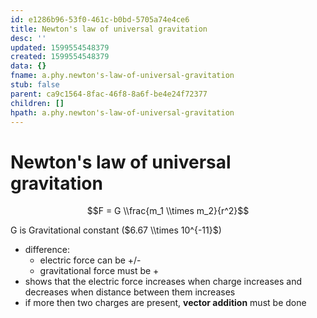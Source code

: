 ```yaml
---
id: e1286b96-53f0-461c-b0bd-5705a74e4ce6
title: Newton's law of universal gravitation
desc: ''
updated: 1599554548379
created: 1599554548379
data: {}
fname: a.phy.newton's-law-of-universal-gravitation
stub: false
parent: ca9c1564-8fac-46f8-8a6f-be4e24f72377
children: []
hpath: a.phy.newton's-law-of-universal-gravitation
---
```

# Newton's law of universal gravitation

$$F = G \\frac{m_1 \\times m_2}{r^2}$$

G is Gravitational constant ($6.67 \\times 10^{-11}$)
- difference:
  - electric force can be +/-
  - gravitational force must be +
- shows that the electric force increases when charge increases and decreases when distance between them increases
- if more then two charges are present, **vector addition** must be done
